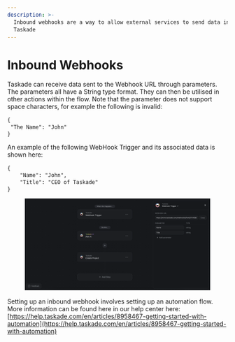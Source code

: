 ```yaml
---
description: >-
  Inbound webhooks are a way to allow external services to send data into
  Taskade
---
```


# Inbound Webhooks

Taskade can receive data sent to the Webhook URL through parameters. The parameters all have a String type format. They can then be utilised in other actions within the flow. Note that the parameter does not support space characters, for example the following is invalid:

```
{
 "The Name": "John"
}
```

An example of the following WebHook Trigger and its associated data is shown here:

```
{
    "Name": "John",
    "Title": "CEO of Taskade"
}
```

<figure><img src="../../.gitbook/assets/image (2).png" alt=""><figcaption></figcaption></figure>

Setting up an inbound webhook involves setting up an automation flow. More information can be found here in our help center here: [https://help.taskade.com/en/articles/8958467-getting-started-with-automation](https://help.taskade.com/en/articles/8958467-getting-started-with-automation)
